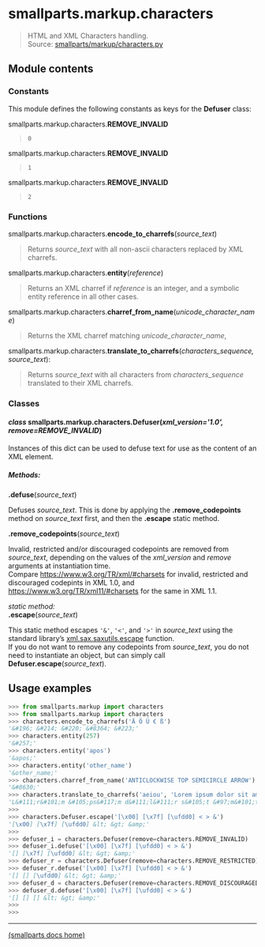 # smallparts.markup.characters

> HTML and XML Characters handling.  
> Source: [smallparts/markup/characters.py](https://github.com/blackstream-x/smallparts/blob/master/smallparts/markup/characters.py)

## Module contents

### Constants

This module defines the following constants as keys for the **Defuser** class:

smallparts.markup.characters.**REMOVE_INVALID**

> ```0```

smallparts.markup.characters.**REMOVE_INVALID**

> ```1```

smallparts.markup.characters.**REMOVE_INVALID**

> ```2```

### Functions

smallparts.markup.characters.**encode_to_charrefs**(*source_text*)

> Returns *source_text* with all non-ascii characters replaced by XML charrefs.

smallparts.markup.characters.**entity**(*reference*)

> Returns an XML charref if *reference* is an integer,
> and a symbolic entity reference in all other cases.

smallparts.markup.characters.**charref_from_name**(*unicode_character_name*)

> Returns the XML charref matching *unicode_character_name*,

smallparts.markup.characters.**translate_to_charrefs**(*characters_sequence, source_text*):

> Returns *source_text* with all characters from *characters_sequence*
> translated to their XML charrefs.
    
### Classes

#### *class* smallparts.markup.characters.**Defuser**(*xml_version='1.0', remove=**REMOVE_INVALID***)

Instances of this dict can be used to defuse text for use as the content
of an XML element.

##### Methods:

**.defuse**(*source_text*)

Defuses *source_text*. This is done by applying the
**.remove_codepoints** method on *source_text* first, and then
the **.escape** static method. 

**.remove_codepoints**(*source_text*)

Invalid, restricted and/or discouraged codepoints are removed from *source_text*,
depending on the values of the *xml_version* and *remove* arguments at
instantiation time.  
Compare <https://www.w3.org/TR/xml/#charsets> for invalid, restricted and
discouraged codepints in XML 1.0, and <https://www.w3.org/TR/xml11/#charsets>
for the same in XML 1.1.

*static method:*  
**.escape**(*source_text*)

This static method escapes ```'&'```, ```'<'```, and ```'>'```
in *source_text* using the standard library’s
[xml.sax.saxutils.escape](https://docs.python.org/3/library/xml.sax.utils.html#xml.sax.saxutils.escape)
function.  
If you do not want to remove any codepoints from *source_text*,
you do not need to instantiate an object,
but can simply call **Defuser.escape**(*source_text*).


## Usage examples

```python
>>> from smallparts.markup import characters
>>> from smallparts.markup import characters
>>> characters.encode_to_charrefs('Ä Ö Ü € ß')
'&#196; &#214; &#220; &#8364; &#223;'
>>> characters.entity(257)
'&#257;'
>>> characters.entity('apos')
'&apos;'
>>> characters.entity('other_name')
'&other_name;'
>>> characters.charref_from_name('ANTICLOCKWISE TOP SEMICIRCLE ARROW')
'&#8630;'
>>> characters.translate_to_charrefs('aeiou', 'Lorem ipsum dolor sit amet …')
'L&#111;r&#101;m &#105;ps&#117;m d&#111;l&#111;r s&#105;t &#97;m&#101;t …'
>>> 
>>> characters.Defuser.escape('[\x00] [\x7f] [\ufdd0] < > &') 
'[\x00] [\x7f] [\ufdd0] &lt; &gt; &amp;'
>>> 
>>> defuser_i = characters.Defuser(remove=characters.REMOVE_INVALID)
>>> defuser_i.defuse('[\x00] [\x7f] [\ufdd0] < > &')
'[] [\x7f] [\ufdd0] &lt; &gt; &amp;'
>>> defuser_r = characters.Defuser(remove=characters.REMOVE_RESTRICTED)
>>> defuser_r.defuse('[\x00] [\x7f] [\ufdd0] < > &')
'[] [] [\ufdd0] &lt; &gt; &amp;'
>>> defuser_d = characters.Defuser(remove=characters.REMOVE_DISCOURAGED)
>>> defuser_d.defuse('[\x00] [\x7f] [\ufdd0] < > &')
'[] [] [] &lt; &gt; &amp;'
>>> 
>>> 
```

----
[(smallparts docs home)](./)

